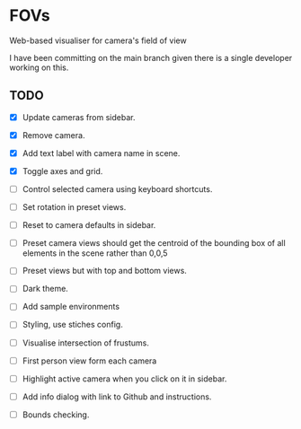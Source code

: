 # FOVs

Web-based visualiser for camera's field of view

I have been committing on the main branch given there is a single developer working on this.

## TODO

- [x] Update cameras from sidebar.

- [x] Remove camera.

- [x] Add text label with camera name in scene.

- [x] Toggle axes and grid.

- [ ] Control selected camera using keyboard shortcuts.

- [ ] Set rotation in preset views.

- [ ] Reset to camera defaults in sidebar.

- [ ] Preset camera views should get the centroid of the bounding box of all elements in the scene rather than 0,0,5

- [ ] Preset views but with top and bottom views.

- [ ] Dark theme.

- [ ] Add sample environments

- [ ] Styling, use stiches config.

- [ ] Visualise intersection of frustums.

- [ ] First person view form each camera

- [ ] Highlight active camera when you click on it in sidebar.

- [ ] Add info dialog with link to Github and instructions.

- [ ] Bounds checking.